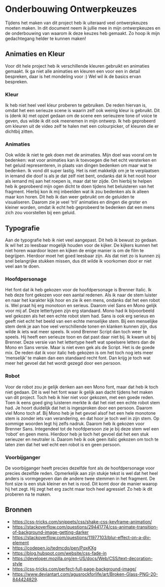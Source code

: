 # Onderbouwing Ontwerpkeuzes
Tijdens het maken van dit project heb ik uiteraard veel ontwerpkeuzes moeten maken. In dit document neem ik jullie mee in mijn ontwerpkeuzes en de onderbouwing van waarom ik deze keuzes heb gemaakt. Zo hoop ik mijn gedachtegang helder te kunnen maken!




## Animaties en Kleur
Voor dit hele project heb ik verschillende kleuren gebruikt en animaties gemaakt. Ik ga niet alle animaties en kleuren een voor een in detail bespreken, daar is het mondeling voor :) Wel wil ik de basics ervan bespreken. 

### Kleur
Ik heb niet heel veel kleur proberen te gebruiken. De reden hiervan is, omdat het een serieuze scene is waarin zelf ook weinig kleur is gebruikt. Dit is (denk ik) met opzet gedaan om de scene een serieuzere tone of voice te geven, dus wilde ik dit ook meenemen in mijn ontwerp. Ik heb geprobeerd om kleuren uit de video zelf te halen met een colourpicker, of kleuren die er dichtbij zitten. 

### Animaties
Ook wilde ik niet te gek doen met de animaties. Mijn doel was vooral om te bedenken: wat voor animaties kan ik toevoegen die het echt versterken en het geluid representeren, in plaats van dingen bedenken om maar wat te bedenken. Ik vond dit super lastig. Het is niet makkelijk om je te verplaatsen in iemand die doof is als je dat zelf niet bent, ondanks dat ik het nooit hoor als iemand mij aan het roepen is, maar dat ter zijde. 
Om hierbij te helpen heb ik geprobeerd mijn ogen dicht te doen tijdens het beluisteren van het fragment. Hierbij kon ik mij inbeelden wat ik zou bedenken als ik alleen maar kon horen. Dit heb ik dan weer gebruikt om de geluiden te visualiseren. Daarom zie je veel ‘tril’ animaties en dingen die groter en kleiner worden, omdat ik echt heb geprobeerd te bedenken dat een mens zich zou voorstellen bij een geluid. 




## Typografie
Aan de typografie heb ik niet veel aangepast. Dit heb ik bewust zo gedaan. Ik wil het zo leesbaar mogelijk houden voor de kijker. De kijkers kunnen het niet horen waardoor lezen en kijken de enige manier is om de film te begrijpen. Hierdoor moet het goed leesbaar zijn. Als dat niet zo is kunnen zij snel belangrijke stukken missen, dus dit wilde ik voorkomen door er niet veel aan te doen. 

### Hoofdpersonage
Het font dat ik heb gekozen voor de hoofdpersonage is Brenner Italic. Ik heb deze font gekozen voor een aantal redenen. Als ik naar de stem luister en naar het karakter kijk hoor en zie ik een mens, ondanks dat het een robot is. Wel praat hij erg monotoon en serieus. Daarom viel Sans en Mono gelijk voor mij af. Deze lettertypen zijn erg standaard. Mono had ik bijvoorbeeld wel gekozen als het een echte robot stem had. Sans is ook erg serieus en geeft niet echt het beeld van een echte menselijke stem. Bij een menselijke stem denk je aan hoe veel verschillende tonen en klanken kunnen zijn, dus wilde ik iets wat meer speels. Ik vond Brenner Script dan toch weer te speels. Hij heeft een serieuze toon en dat past daar niet bij. Ik kwam uit bij Brenner. Deze versie van het lettertype heeft wat speelsere letters dan de Mono en Sans versie. Maar is niet even gek als de Script. Het is de goede mix. De reden dat ik voor italic heb gekozen is om het toch nog iets meer ‘menselijk’ te maken dan een standaard recht font. Dan krijg je toch wat meer het gevoel dat het wordt gezegd door een persoon.

### Robot
Voor de robot zou je gelijk denken aan een Mono font, maar dat heb ik toch niet gedaan. Dit is wel het font waar ik gelijk aan dacht tijdens het maken van dit project. Toch heb ik hier niet voor gekozen, met een goede reden. Toen ik eens goed ging luisteren merkte ik dat het niet een echte robot stem had. Je hoort duidelijk dat het is ingesproken door een persoon. Daarom viel Mono toch af. Bij Mono heb je het gevoel alsof het een hele monotone stem is zonder iets van verandering, en dat hoor je toch wel in zijn stem. Op sommige woorden legt hij zelfs nadruk. Daarom heb ik gekozen voor Brenner Sans. Integendeel tot de hoofdpersoon zie je bij deze stem wel een ‘robot’ en geen mens. Hierdoor heb je toch het gevoel dat het een stuk serieuzer en neutraler is. Daarom heb ik ook geen italic gekozen om toch te laten zien dat het wel echt een robot is en geen persoon. 

### Voorbijganger
De voorbijganger heeft precies dezelfde font als de hoofdpersonage voor precies dezelfde reden. Opmerkelijk aan zijn stukje tekst is wel dat het heel anders is vormgegeven dan de andere twee stemmen in het fragment. De font size is een stuk kleiner en het is rood. Dit komt door de manier waarop hij het zegt. Hij zegt het erg zacht maar toch heel agressief. Zo heb ik dit proberen na te maken.




## Bronnen
- https://css-tricks.com/snippets/css/shake-css-keyframe-animation/
- https://stackoverflow.com/questions/29441774/css-animate-transition-of-background-image-getting-darker
- https://stackoverflow.com/questions/11977103/blur-effect-on-a-div-element
- https://codepen.io/tedmcdo/pen/PqxKXg
- https://blog.hubspot.com/website/css-fade-in
- https://developer.mozilla.org/en-US/docs/Web/CSS/text-decoration-style
- https://css-tricks.com/perfect-full-page-background-image/
- https://www.deviantart.com/agusrockforlife/art/Broken-Glass-PNG-20-844424829.
